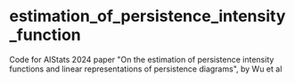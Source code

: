 # estimation_of_persistence_intensity_function
Code for AIStats 2024 paper "On the estimation of persistence intensity functions and linear representations of persistence diagrams", by Wu et al

